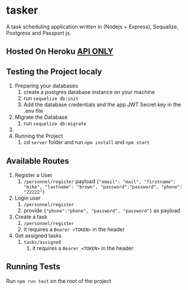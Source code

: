 # tasker

A task scheduling application written in (Nodejs + Express), Sequalize, Postgress and Passport js.

## Hosted On Heroku [API ONLY](https://afternoon-fjord-69264.herokuapp.com)

## Testing the Project localy

1. Preparing your databases
   1. create a postgres database instance on your machine
   2. run `sequelize db:init`
   3. Add the database credentials and the app JWT Secret key in the .env file
2. Migrate the Database
   1. run `sequelize db:migrate`
3.
4. Running the Project
   1. cd `server` folder and run `npm install` and `npm start`

## Available Routes

1. Register a User
   1. `/personnel/register`
      payload `{"email": "mail", "firstname": "mike", "lastname": "brown", "password":"password", "phone": "22222"}`
2. Login user
   1. `/personnel/register`
   2. provide `{"phone":"phone", "password", "password"}` as payload
3. Create a task
   1. `/personnel/register`
   2. it requires a `Bearer <TOKEN>` in the header
4. Get assigned tasks
   1. `tasks/assigned`
      1. it requires a `Bearer <TOKEN>` in the header

## Running Tests

Run `npm run test` on the root of the project
